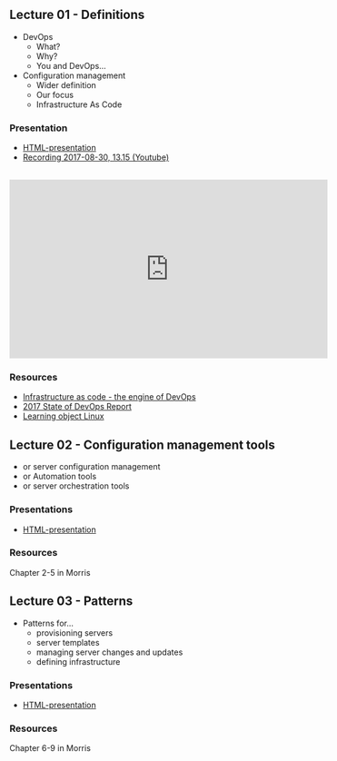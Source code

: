 ## Lecture 01 - Definitions
* DevOps
    * What?
    * Why?
    * You and DevOps...
* Configuration management
    * Wider definition
    * Our focus
    * Infrastructure As Code

### Presentation
- [HTML-presentation](https://cdn.rawgit.com/2dv514/syllabus/master/lectures/01_course_definitions/index.html#/)
- [Recording 2017-08-30, 13.15 (Youtube)](https://youtu.be/duxvJXAldNA?list=PLSWJPPj5sKmrCW3jf_boNprmWDyl89owV&t)
<br />
<iframe width="560" height="315" src="https://www.youtube.com/embed/duxvJXAldNA?list=PLSWJPPj5sKmrCW3jf_boNprmWDyl89owV&t" frameborder="0" allowfullscreen></iframe>


### Resources
* [Infrastructure as code - the engine of DevOps](https://www.epam.com/about/news-and-events/in-the-news/2015/infrastructure-as-code-the-engine-at-the-heart-of-devops)
* [2017 State of DevOps Report](https://puppet.com/resources/whitepaper/state-of-devops-report)
* [Learning object Linux](https://github.com/CS-LNU-Learning-Objects/linux)

## Lecture 02 - Configuration management tools
* or server configuration management
* or Automation tools
* or server orchestration tools

### Presentations
- [HTML-presentation](https://cdn.rawgit.com/2dv514/syllabus/master/lectures/02_configuration_tools/index.html#/)

<!--
- [Recording 2017-09-06, 13.15 (Youtube)](https://youtu.be/qfWyeMokBPE?t=13m46s&list=PLSWJPPj5sKmrCW3jf_boNprmWDyl89owV&t)
<br />
<iframe width="560" height="315" src="https://www.youtube.com/embed/qfWyeMokBPE?list=PLSWJPPj5sKmrCW3jf_boNprmWDyl89owV&t" frameborder="0" allowfullscreen></iframe>
-->

### Resources
Chapter 2-5 in Morris

## Lecture 03 - Patterns
* Patterns for...
    * provisioning servers
    * server templates
    * managing server changes and updates
    * defining infrastructure


### Presentations
- [HTML-presentation](https://cdn.rawgit.com/2dv514/syllabus/master/lectures/03_patterns/index.html#/)

<!--
- [Recording 2017-09-13, 13.15 (Youtube)](https://youtu.be/3p6GTyH-N-k?t=14m55s&t=13m46s&list=PLSWJPPj5sKmrCW3jf_boNprmWDyl89owV&t)
<br />
<iframe width="560" height="315" src="https://www.youtube.com/embed/3p6GTyH-N-k?t=14m55s&list=PLSWJPPj5sKmrCW3jf_boNprmWDyl89owV&t" frameborder="0" allowfullscreen></iframe>
-->

### Resources
Chapter 6-9 in Morris